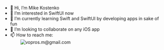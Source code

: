 - 👋 Hi, I’m Mike Kostenko
- 👀 I’m interested in SwiftUI now
- 🌱 I’m currently learning Swift and SwiftUI by developing apps in sake of fun
- 💞️ I’m looking to collaborate on any iOS app
- 📫 How to reach me:<br> &emsp;&emsp; <img alt="vopros.m@gmail.com" src="https://img.shields.io/static/v1?label=e-mail:&message=vopros.m@gmail.com&color=yellow" />

<!---
vopros21/vopros21 is a ✨ special ✨ repository because its `README.md` (this file) appears on your GitHub profile.
You can click the Preview link to take a look at your changes.
--->
